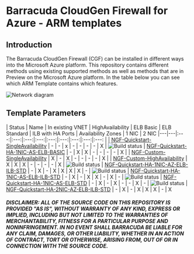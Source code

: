 # Barracuda CloudGen Firewall for Azure - ARM templates

## Introduction

The Barracuda CloudGen Firewall (CGF) can be installed in different ways into the Microsoft Azure platform. This repository contains different methods using existing supported methods as well as methods that are in Preview on the Microsoft Azure platform. In the table below you can see which ARM Template contains which features.

![Network diagram](NGF-Quickstart-HA-1NIC-AZ-ELB-ILB-STD/images/cgf-ha-1nic-elb-ilb.png)

## Template Parameters
| Status | Name | In existing VNET | HighAvailability | ELB Basic | ELB Standard | ILB with HA Ports | Availability Zones | 1 NIC | 2 NIC
|---|---|:---:|:---:|:---:|:---:|:---:|:---:|:---:|:---:|:---:
| | [NGF-Quickstart-SingleAvailability](https://github.com/jvhoof/ngf-azure-templates/tree/master/NGF-Quickstart-SingleAvailability) | - | - | x | - | - | - | - | X 
| ![Build status](https://img.shields.io/vso/build/cudajvhoof/19118fdb-7d82-4c41-a1fd-b16e490dc968/9.svg) | [NGF-Quickstart-HA-1NIC-AS-ELB-BASIC](https://github.com/jvhoof/ngf-azure-templates/tree/master/NGF-Quickstart-HA-1NIC-AS-ELB-BASIC) | - | X | X | - | - | - | - | X 
| | [NGF-Custom-SingleAvailability](https://github.com/jvhoof/ngf-azure-templates/tree/master/NGF-Custom-SingleAvailability) | X | - | X | - | - | - | - | X 
| | [NGF-Custom-HighAvailability](https://github.com/jvhoof/ngf-azure-templates/tree/master/NGF-Custom-HighAvailability) | X | X | X | - | - | - | - | X 
| ![Build status](https://img.shields.io/vso/build/cudajvhoof/19118fdb-7d82-4c41-a1fd-b16e490dc968/8.svg) | [NGF-Quickstart-HA-1NIC-AZ-ELB-ILB-STD](https://github.com/jvhoof/ngf-azure-templates/tree/master/NGF-Quickstart-HA-1NIC-AZ-ELB-ILB-STD) | - | X | - | X | X | X | X | - 
| ![Build status](https://img.shields.io/vso/build/cudajvhoof/19118fdb-7d82-4c41-a1fd-b16e490dc968/7.svg) | [NGF-Quickstart-HA-1NIC-AS-ELB-ILB-STD](https://github.com/jvhoof/ngf-azure-templates/tree/master/NGF-Quickstart-HA-1NIC-AS-ELB-ILB-STD) | - | X | - | X | X | - | X | - 
| ![Build status](https://img.shields.io/vso/build/cudajvhoof/19118fdb-7d82-4c41-a1fd-b16e490dc968/10.svg) | [NGF-Quickstart-HA-1NIC-AS-ELB-STD](https://github.com/jvhoof/ngf-azure-templates/tree/master/NGF-Quickstart-HA-1NIC-AS-ELB-STD) | - | X | - | X | - | - | X | - 
| ![Build status](https://img.shields.io/vso/build/cudajvhoof/19118fdb-7d82-4c41-a1fd-b16e490dc968/11.svg) | [NGF-Quickstart-HA-2NIC-AZ-ELB-ILB-STD](https://github.com/jvhoof/ngf-azure-templates/tree/master/NGF-Quickstart-HA-2NIC-AZ-ELB-ILB-STD) | - | X | - | X | X | X | - | X 

##### DISCLAIMER: ALL OF THE SOURCE CODE ON THIS REPOSITORY IS PROVIDED "AS IS", WITHOUT WARRANTY OF ANY KIND, EXPRESS OR IMPLIED, INCLUDING BUT NOT LIMITED TO THE WARRANTIES OF MERCHANTABILITY, FITNESS FOR A PARTICULAR PURPOSE AND NONINFRINGEMENT. IN NO EVENT SHALL BARRACUDA BE LIABLE FOR ANY CLAIM, DAMAGES, OR OTHER LIABILITY, WHETHER IN AN ACTION OF CONTRACT, TORT OR OTHERWISE, ARISING FROM, OUT OF OR IN CONNECTION WITH THE SOURCE CODE. #####
